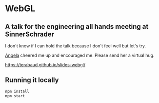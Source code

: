 # WebGL

## A talk for the engineering all hands meeting at SinnerSchrader

I don't know if I can hold the talk because I don't feel well but let's try.

[Angela](https://twitter.com/agalliat) cheered me up and encouraged me. Please send her a virtual hug.

https://terabaud.github.io/slides-webgl/

## Running it locally

```sh
npm install
npm start
```
